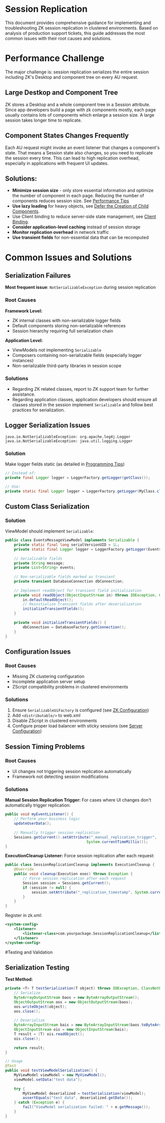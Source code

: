 # Session Replication

This document provides comprehensive guidance for implementing and troubleshooting ZK session replication in clustered environments. Based on analysis of production support tickets, this guide addresses the most common issues with their root causes and solutions.

# Performance Challenge

The major challenge is: session replication serializes the entire session including ZK's Desktop and component tree on every AU request.

## Large Destkop and Component Tree
ZK stores a Desktop and a whole component tree in a Session attribute. Since app developers build a page with zk components mostly, each page usually contains lots of components which enlarge a session size. A large session takes longer time to replicate.

## Component States Changes Frequently
Each AU request might invoke an event listener that changes a component's state. That means a Session state also changes, so you need to replicate the session every time. This can lead to high replication overhead, especially in applications with frequent UI updates.


## Solutions:
- **Minimize session size** - only store essential information and optimize the number of component in each page. Reducing the number of components reduces session size. See [Performance Tips]({{site.baseurl}}/zk_dev_ref/performance_tips/performance_tips)
- **Use lazy loading** for heavy objects, see [Defer the Creation of Child Components]({{site.baseurl}}/zk_dev_ref/performance_tips/defer_the_creation_of_child_components).
- Use Client binding to reduce server-side state management, see [Client Binding]({{site.baseurl}}/zk_mvvm_ref/data_binding/client_binding_api).
- **Consider application-level caching** instead of session storage
- **Monitor replication overhead** in network traffic
- **Use transient fields** for non-essential data that can be recomputed

# Common Issues and Solutions

## Serialization Failures

**Most frequent issue**: `NotSerializableException` during session replication

### Root Causes

**Framework Level:**
- ZK internal classes with non-serializable logger fields
- Default components storing non-serializable references
- Session hierarchy requiring full serialization chain

**Application Level:**
- ViewModels not implementing `Serializable`
- Composers containing non-serializable fields (especially logger instances)
- Non-serializable third-party libraries in session scope

### Solutions
* Regarding ZK related classes, report to ZK support team for further assistance.
* Regarding application classes, application developers should ensure all classes stored in the session implement `Serializable` and follow best practices for serialization.

## Logger Serialization Issues

```
java.io.NotSerializableException: org.apache.log4j.Logger
java.io.NotSerializableException: java.util.logging.Logger
```

### Solution
Make logger fields static (as detailed in [Programming Tips]({{site.baseurl}}/zk_dev_ref/clustering/programming_tips))
```java
// Instead of:
private final Logger logger = LoggerFactory.getLogger(getClass());

// Use:
private static final Logger logger = LoggerFactory.getLogger(MyClass.class);
```

## Custom Class Serialization

### Solution

ViewModel should implement `Serializable`:
```java
public class EventsMessageViewModel implements Serializable {
    private static final long serialVersionUID = 1L;
    private static final Logger logger = LoggerFactory.getLogger(EventsMessageViewModel.class);
    
    // Serializable fields
    private String message;
    private List<String> events;
    
    // Non-serializable fields marked as transient
    private transient DatabaseConnection dbConnection;
    
    // Implement readObject for transient field initialization
    private void readObject(ObjectInputStream in) throws IOException, ClassNotFoundException {
        in.defaultReadObject();
        // Reinitialize transient fields after deserialization
        initializeTransientFields();
    }
    
    private void initializeTransientFields() {
        dbConnection = DatabaseFactory.getConnection();
    }
}
```


## Configuration Issues

### Root Causes
- Missing ZK clustering configuration
- Incomplete application server setup
- ZScript compatibility problems in clustered environments

### Solutions
1. Ensure `SerializableUiFactory` is configured (see [ZK Configuration]({{site.baseurl}}/zk_dev_ref/clustering/zk_configuration))
2. Add `<distributable/>` to web.xml
3. Disable ZScript in clustered environments
4. Configure proper load balancer with sticky sessions (see [Server Configuration]({{site.baseurl}}/zk_dev_ref/clustering/server_configuration))

## Session Timing Problems

### Root Causes
- UI changes not triggering session replication automatically
- Framework not detecting session modifications

### Solutions

**Manual Session Replication Trigger:**
For cases where UI changes don't automatically trigger replication:

```java
public void myEventListener() {
    // Perform your business logic
    updateUserData();
    
    // Manually trigger session replication
    Sessions.getCurrent().setAttribute("_manual_replication_trigger", 
                                     System.currentTimeMillis());
}
```

**ExecutionCleanup Listener:**
Force session replication after each request:

```java
public class SessionReplicationCleanup implements ExecutionCleanup {
    @Override
    public void cleanup(Execution exec) throws Exception {
        // Force session replication after each request
        Session session = Sessions.getCurrent();
        if (session != null) {
            session.setAttribute("_replication_timestamp", System.currentTimeMillis());
        }
    }
}
```

Register in zk.xml:
```xml
<system-config>
    <listener>
        <listener-class>com.yourpackage.SessionReplicationCleanup</listener-class>
    </listener>
</system-config>
```

#Testing and Validation

## Serialization Testing

**Test Method:**
```java
private <T> T testSerialization(T object) throws IOException, ClassNotFoundException {
    // Serialize
    ByteArrayOutputStream baos = new ByteArrayOutputStream();
    ObjectOutputStream oos = new ObjectOutputStream(baos);
    oos.writeObject(object);
    oos.close();
    
    // Deserialize
    ByteArrayInputStream bais = new ByteArrayInputStream(baos.toByteArray());
    ObjectInputStream ois = new ObjectInputStream(bais);
    T result = (T) ois.readObject();
    ois.close();
    
    return result;
}

// Usage
@Test
public void testViewModelSerialization() {
    MyViewModel viewModel = new MyViewModel();
    viewModel.setData("test data");
    
    try {
        MyViewModel deserialized = testSerialization(viewModel);
        assertEquals("test data", deserialized.getData());
    } catch (Exception e) {
        fail("ViewModel serialization failed: " + e.getMessage());
    }
}
```